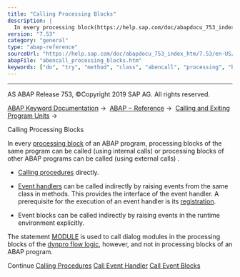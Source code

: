 ```yaml
---
title: "Calling Processing Blocks"
description: |
  In every processing block(https://help.sap.com/doc/abapdocu_753_index_htm/7.53/en-US/abenprocessing_block_glosry.htm 'Glossary Entry') of an ABAP program, processing blocks of the same program can be called (using internal calls) or processing blocks of other ABAP programs can be called (using ext
version: "7.53"
category: "general"
type: "abap-reference"
sourceUrl: "https://help.sap.com/doc/abapdocu_753_index_htm/7.53/en-US/abencall_processing_blocks.htm"
abapFile: "abencall_processing_blocks.htm"
keywords: ["do", "try", "method", "class", "abencall", "processing", "blocks"]
---
```


* * *

AS ABAP Release 753, ©Copyright 2019 SAP AG. All rights reserved.

[ABAP Keyword Documentation](https://help.sap.com/doc/abapdocu_753_index_htm/7.53/en-US/abenabap.htm) →  [ABAP − Reference](https://help.sap.com/doc/abapdocu_753_index_htm/7.53/en-US/abenabap_reference.htm) →  [Calling and Exiting Program Units](https://help.sap.com/doc/abapdocu_753_index_htm/7.53/en-US/abenabap_execution.htm) → 

Calling Processing Blocks

In every [processing block](https://help.sap.com/doc/abapdocu_753_index_htm/7.53/en-US/abenprocessing_block_glosry.htm "Glossary Entry") of an ABAP program, processing blocks of the same program can be called (using internal calls) or processing blocks of other ABAP programs can be called (using external calls) .

-   [Calling procedures](https://help.sap.com/doc/abapdocu_753_index_htm/7.53/en-US/abencall_procedures.htm) directly.

-   [Event handlers](https://help.sap.com/doc/abapdocu_753_index_htm/7.53/en-US/abencall_event_handler.htm) can be called indirectly by raising events from the same class in methods. This provides the interface of the event handler. A prerequisite for the execution of an event handler is its [registration](https://help.sap.com/doc/abapdocu_753_index_htm/7.53/en-US/abapset_handler.htm).

-   Event blocks can be called indirectly by raising events in the runtime environment explicitly.

The statement [MODULE](https://help.sap.com/doc/abapdocu_753_index_htm/7.53/en-US/abapmodule.htm) is used to call dialog modules in the processing blocks of the [dynpro flow logic](https://help.sap.com/doc/abapdocu_753_index_htm/7.53/en-US/abendynpro_flow_logic_glosry.htm "Glossary Entry"), however, and not in processing blocks of an ABAP program.

Continue
[Calling Procedures](https://help.sap.com/doc/abapdocu_753_index_htm/7.53/en-US/abencall_procedures.htm)
[Call Event Handler](https://help.sap.com/doc/abapdocu_753_index_htm/7.53/en-US/abencall_event_handler.htm)
[Call Event Blocks](https://help.sap.com/doc/abapdocu_753_index_htm/7.53/en-US/abencall_event_blocks.htm)